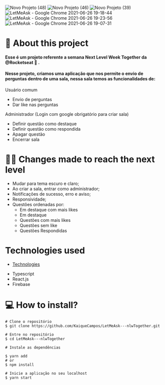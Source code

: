 ![Novo Projeto (48)](https://user-images.githubusercontent.com/70600553/123527725-264f7480-d6b8-11eb-899f-7f0f53d78074.png)
![Novo Projeto (46)](https://user-images.githubusercontent.com/70600553/123527544-0f5c5280-d6b7-11eb-89e5-779642dd3952.png)
![Novo Projeto (39)](https://user-images.githubusercontent.com/70600553/123527545-108d7f80-d6b7-11eb-858b-7ac203928593.png)
![LetMeAsk - Google Chrome 2021-06-26 19-18-44](https://user-images.githubusercontent.com/70600553/123527553-15523380-d6b7-11eb-8b1c-73e66bcb95f0.gif)
![LetMeAsk - Google Chrome 2021-06-26 19-23-56](https://user-images.githubusercontent.com/70600553/123527554-171bf700-d6b7-11eb-840c-43551cc0e393.gif)
![LetMeAsk - Google Chrome 2021-06-26 19-07-31](https://user-images.githubusercontent.com/70600553/123527556-17b48d80-d6b7-11eb-80bc-474264fdd626.gif)

# 📕 About this project 

#### Esse é um projeto referente a semana Next Level Week Together da @Rocketseat 🚀 . 

#### Nesse projeto, criamos uma aplicação que nos permite o envio de perguntas dentro de uma sala, nessa sala temos as funcionalidades de:

Usuário comum
 - Envio de perguntas
 - Dar like nas perguntas

Administrador (Login com google obrigatório para criar sala)

 - Definir questão como destaque
 - Definir questão como respondida 
 - Apagar questão
 - Encerrar sala

# 🚀🔥 Changes made to reach the next level 
 - Mudar para tema escuro e claro;
 - Ao criar a sala, entrar como administrador;
 - Notificações de sucesso, erro e aviso;
 - Responsividade;
 - Questões ordenadas por:
	 - Em destaque com mais likes 
	 - Em destaque
	 - Questões com mais likes 
	 - Questões sem like 
	 - Questões Respondidas

# Technologies used
* [Technologies](#technologies)
 - Typescript
 - React.js
 - Firebase

# 💻 How to install?
```
# Clone o repositório
$ git clone https://github.com/KaiqueCampos/LetMeAsk---nlwTogether.git

# Entre no repositório
$ cd LetMeAsk---nlwTogether

# Instale as dependências

$ yarn add
# or
$ npm install

# Inicie a aplicação no seu localhost
$ yarn start
```

